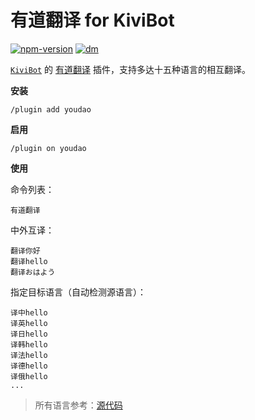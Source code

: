 # 有道翻译 for KiviBot

[![npm-version](https://img.shields.io/npm/v/kivibot-plugin-youdao?color=527dec&label=kivibot-plugin-youdao&style=flat-square)](https://npm.im/kivibot-plugin-youdao)
[![dm](https://shields.io/npm/dm/kivibot-plugin-youdao?style=flat-square)](https://npm.im/kivibot-plugin-youdao)

[`KiviBot`](https://beta.kivibot.com) 的 [有道翻译](https://fanyi.youdao.com/) 插件，支持多达十五种语言的相互翻译。

**安装**

```shell
/plugin add youdao
```

**启用**

```shell
/plugin on youdao
```

**使用**

命令列表：

```shell
有道翻译
```

中外互译：

```shell
翻译你好
翻译hello
翻译おはよう
```

指定目标语言（自动检测源语言）：

```shell
译中hello
译英hello
译日hello
译韩hello
译法hello
译德hello
译俄hello
...
```

> 所有语言参考：[源代码](https://github.com/KiviBotLab/kivibot-plugin-youdao/blob/main/src/index.ts#L8-L25)
